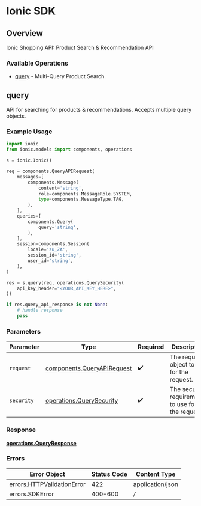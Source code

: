 # Ionic SDK


## Overview

Ionic Shopping API: Product Search & Recommendation API

### Available Operations

* [query](#query) - Multi-Query Product Search.

## query

API for searching for products & recommendations. Accepts multiple query objects.

### Example Usage

```python
import ionic
from ionic.models import components, operations

s = ionic.Ionic()

req = components.QueryAPIRequest(
    messages=[
        components.Message(
            content='string',
            role=components.MessageRole.SYSTEM,
            type=components.MessageType.TAG,
        ),
    ],
    queries=[
        components.Query(
            query='string',
        ),
    ],
    session=components.Session(
        locale='zu_ZA',
        session_id='string',
        user_id='string',
    ),
)

res = s.query(req, operations.QuerySecurity(
    api_key_header="<YOUR_API_KEY_HERE>",
))

if res.query_api_response is not None:
    # handle response
    pass
```

### Parameters

| Parameter                                                                | Type                                                                     | Required                                                                 | Description                                                              |
| ------------------------------------------------------------------------ | ------------------------------------------------------------------------ | ------------------------------------------------------------------------ | ------------------------------------------------------------------------ |
| `request`                                                                | [components.QueryAPIRequest](../../models/components/queryapirequest.md) | :heavy_check_mark:                                                       | The request object to use for the request.                               |
| `security`                                                               | [operations.QuerySecurity](../../models/operations/querysecurity.md)     | :heavy_check_mark:                                                       | The security requirements to use for the request.                        |


### Response

**[operations.QueryResponse](../../models/operations/queryresponse.md)**
### Errors

| Error Object               | Status Code                | Content Type               |
| -------------------------- | -------------------------- | -------------------------- |
| errors.HTTPValidationError | 422                        | application/json           |
| errors.SDKError            | 400-600                    | */*                        |
